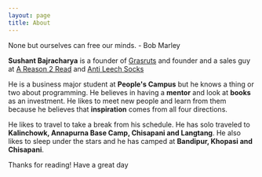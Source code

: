 ```yaml
---
layout: page
title: About
---
```


<p class="message">
  None but ourselves can free our minds. - Bob Marley
</p>

**Sushant Bajracharya** is a founder of <a href="" target="__blank">Grasruts</a> and founder and a sales guy at <a href="" target="__blank">A Reason 2 Read</a> and <a href="" target="__blank">Anti Leech Socks</a>

He is a business major student at **People's Campus** but he knows a thing or two about programming. He believes in having a **mentor** and look at **books** as an investment. He likes to meet new people and learn from them because he believes that **inspiration** comes from all four directions.

He likes to travel to take a break from his schedule. He has solo traveled to **Kalinchowk, Annapurna Base Camp, Chisapani and Langtang**. He also likes to sleep under the stars and he has camped at **Bandipur, Khopasi and Chisapani**.


Thanks for reading! Have a great day


